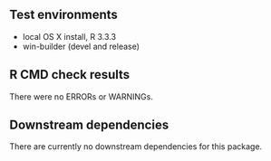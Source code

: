 ## Test environments
* local OS X install, R 3.3.3
* win-builder (devel and release)

## R CMD check results
There were no ERRORs or WARNINGs.

## Downstream dependencies
There are currently no downstream dependencies for this package.
